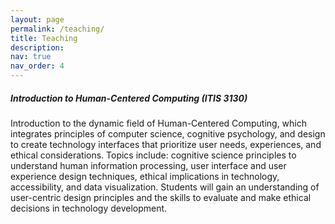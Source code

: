 ```yaml
---
layout: page
permalink: /teaching/
title: Teaching
description:
nav: true
nav_order: 4
---
```


<h5><strong>Introduction to Human-Centered Computing (ITIS 3130)</strong></h5>
Introduction to the dynamic field of Human-Centered Computing, which integrates principles of computer science, cognitive psychology, and design to create technology interfaces that prioritize user needs, experiences, and ethical considerations. Topics include: cognitive science principles to understand human information processing, user interface and user experience design techniques, ethical implications in technology, accessibility, and data visualization. Students will gain an understanding of user-centric design principles and the skills to evaluate and make ethical decisions in technology development. 

